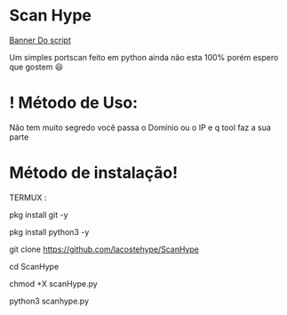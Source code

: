 # Scan Hype

[Banner Do script](https://photos.app.goo.gl/wfbUSJLaHzeg2wiF9)


Um simples portscan feito em python ainda não esta 100%
porém espero que gostem 😃

# ! Método de Uso:
Não tem muito segredo você passa o Domínio ou o IP e q tool faz a sua parte


# Método de instalação!
TERMUX : 

pkg install git -y

pkg install python3 -y

git clone https://github.com/lacostehype/ScanHype

cd ScanHype 

chmod +X scanHype.py

python3 scanhype.py
